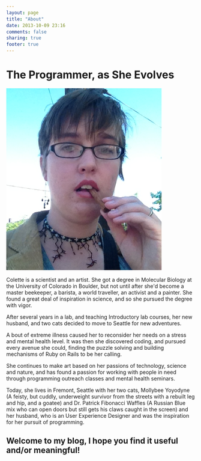 ```yaml
---
layout: page
title: "About"
date: 2013-10-09 23:16
comments: false
sharing: true
footer: true
---
```

# The Programmer, as She Evolves

<img class="img-circle" src="/source/images/cinnamon-stick.png">

Colette is a scientist and an artist. She got a degree in Molecular Biology at the University of Colorado in Boulder, but not until after she'd become a master beekeeper, a barista, a world traveller, an activist and a painter. She found a great deal of inspiration in science, and so she pursued the degree with vigor.

After several years in a lab, and teaching Introductory lab courses, her new husband, and two cats decided to move to Seattle for new adventures.

A bout of extreme illness caused her to reconsider her needs on a stress and mental health level. It was then she discovered coding, and pursued every avenue she could, finding the puzzle solving and building mechanisms of Ruby on Rails to be her calling.

She continues to make art based on her passions of technology, science and nature, and has found a passion for working with people in need through programming outreach classes and mental health seminars.

Today, she lives in Fremont, Seattle with her two cats, Mollybee Yoyodyne (A feisty, but cuddly, underweight survivor from the streets with a rebuilt leg and hip, and a goatee) and Dr. Patrick Fibonacci Waffles (A Russian Blue mix who can open doors but still gets his claws caught in the screen) and her husband, who is an User Experience Designer and was the inspiration for her pursuit of programming.

## Welcome to my blog, I hope you find it useful and/or meaningful!

